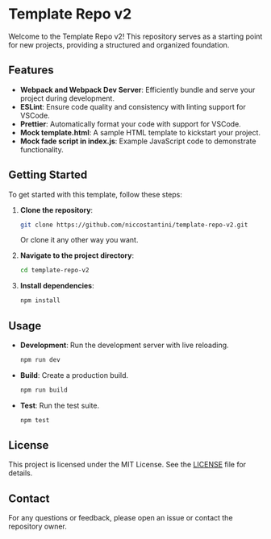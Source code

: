 # Template Repo v2

Welcome to the Template Repo v2! This repository serves as a starting point for new projects, providing a structured and organized foundation.

## Features

- **Webpack and Webpack Dev Server**: Efficiently bundle and serve your project during development.
- **ESLint**: Ensure code quality and consistency with linting support for VSCode.
- **Prettier**: Automatically format your code with support for VSCode.
- **Mock template.html**: A sample HTML template to kickstart your project.
- **Mock fade script in index.js**: Example JavaScript code to demonstrate functionality.

## Getting Started

To get started with this template, follow these steps:

1. **Clone the repository**:
    ```sh
    git clone https://github.com/niccostantini/template-repo-v2.git
    ```
    Or clone it any other way you want.


2. **Navigate to the project directory**:
    ```sh
    cd template-repo-v2
    ```
3. **Install dependencies**:
    ```sh
    npm install
    ```

## Usage

- **Development**: Run the development server with live reloading.
    ```sh
    npm run dev
    ```
- **Build**: Create a production build.
    ```sh
    npm run build
    ```
- **Test**: Run the test suite.
    ```sh
    npm test
    ```

## License

This project is licensed under the MIT License. See the [LICENSE](LICENSE) file for details.

## Contact

For any questions or feedback, please open an issue or contact the repository owner.
